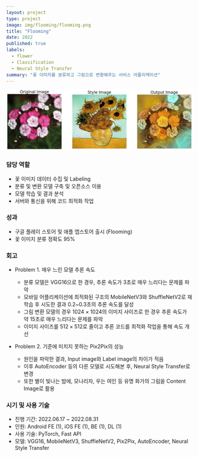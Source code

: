 ```yaml
---
layout: project
type: project
image: img/flooming/flooming.png
title: "Flooming"
date: 2022
published: true
labels:
  - flower
  - Classification
  - Neural Style Transfer
summary: "꽃 이미지를 분류하고 그림으로 변환해주는 서비스 어플리케이션"
---
```


<img class="img-fluid" src="../img/flooming/flooming_ex.png">

### 담당 역할  
- 꽃 이미지 데이터 수집 및 Labeling  
- 분류 및 변환 모델 구축 및 오픈소스 이용
- 모델 학습 및 결과 분석
- 서버와 통신을 위해 코드 최적화 작업


### 성과
- 구글 플레이 스토어 및 애플 앱스토어 출시 (Flooming)
- 꽃 이미지 분류 정확도 95%


### 회고
- Problem 1. 매우 느린 모델 추론 속도
  - 분류 모델은 VGG16으로 한 경우, 추론 속도가 3초로 매우 느리다는 문제를 파악
  - 모바일 어플리케이션에 최적화된 구조의 MobileNetV3와 ShuffleNetV2로 재학습 후 시도한 결과 0.2~0.3초의 추론 속도를 달성
  - 그림 변환 모델의 경우 $1024\times 1024$의 이미지 사이즈로 한 경우 추론 속도가 약 15초로 매우 느리다는 문제를 파악
  - 이미지 사이즈를 $512 \times 512$로 줄이고 추론 코드를 최적화 작업을 통해 속도 개선

- Problem 2. 기준에 미치지 못하는 Pix2Pix의 성능  
  - 원인을 파악한 결과, Input image와 Label image의 차이가 적음
  - 이후 AutoEncoder 등의 다른 모델로 시도해본 후, Neural Style Transfer로 변경
  - 또한 별이 빛나는 밤에, 모나리자, 우는 여인 등 유명 화가의 그림을 Content Image로 활용


### 시기 및 사용 기술
- 진행 기간: 2022.06.17 ~ 2022.08.31
- 인원: Android FE (1), iOS FE (1), BE (1), DL (1)
- 사용 기술: PyTorch, Fast API
- 모델: VGG16, MobileNetV3, ShuffleNetV2, Pix2Pix, AutoEncoder, Neural Style Transfer
